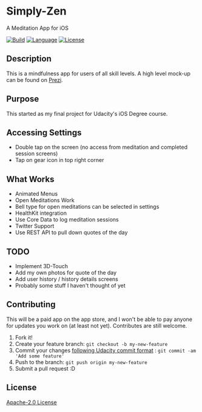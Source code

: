 # Simply-Zen
A Meditation App for iOS

[![Build](https://img.shields.io/circleci/project/github/RedSparr0w/node-csgo-parser.svg)](http://blaumagier.com)
[![Language](http://img.shields.io/badge/language-swift-brightgreen.svg?style=flat)](https://developer.apple.com/swift)
[![License](https://img.shields.io/badge/license-Apache--2.0-blue.svg)](license.md)

## Description

This is a mindfulness app for users of all skill levels.  A high level mock-up can be found on [Prezi](https://prezi.com/view/cOvZsPdSOVXgDdZN8T5v/).

## Purpose

This started as my final project for Udacity's iOS Degree course.

## Accessing Settings

* Double tap on the screen (no access from meditation and completed session screens)
* Tap on gear icon in top right corner

## What Works

* Animated Menus
* Open Meditations Work
* Bell type for open meditations can be selected in settings
* HealthKit integration
* Use Core Data to log meditation sessions
* Twitter Support
* Use REST API to pull down quotes of the day

## TODO

* Implement 3D-Touch
* Add my own photos for quote of the day
* Add user history / history details screens
* Probably some stuff I haven't thought of yet

## Contributing

This will be a paid app on the app store, and I won't be able to pay anyone for updates you work on (at least not yet).  Contributes are still welcome.

1. Fork it!
2. Create your feature branch: `git checkout -b my-new-feature`
3. Commit your changes [following Udacity commit format](http://udacity.github.io/git-styleguide/) : `git commit -am 'Add some feature'`
4. Push to the branch: `git push origin my-new-feature`
5. Submit a pull request :D

## License
[Apache-2.0 License](license.md)

